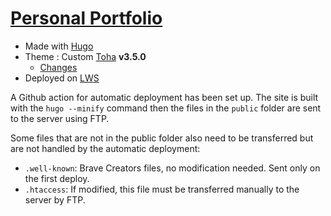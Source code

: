 # [Personal Portfolio](https://florianformentini.fr)

- Made with [Hugo](https://gohugo.io)
- Theme : Custom [Toha](https://github.com/hugo-toha/toha) **v3.5.0**
  - [Changes](/themes/README.md)
- Deployed on [LWS](https://www.lws.fr/)


A Github action for automatic deployment has been set up. The site is built with the `hugo --minify` command then the files in the `public` folder are sent to the server using FTP. 

Some files that are not in the public folder also need to be transferred but are not handled by the automatic deployment:
  - `.well-known`: Brave Creators files, no modification needed. Sent only on the first deploy.
  - `.htaccess`: If modified, this file must be transferred manually to the server by FTP.

